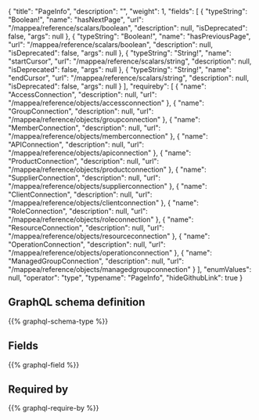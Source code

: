 {
  "title": "PageInfo",
  "description": "",
  "weight": 1,
  "fields": [
    {
      "typeString": "Boolean!",
      "name": "hasNextPage",
      "url": "/mappea/reference/scalars/boolean",
      "description": null,
      "isDeprecated": false,
      "args": null
    },
    {
      "typeString": "Boolean!",
      "name": "hasPreviousPage",
      "url": "/mappea/reference/scalars/boolean",
      "description": null,
      "isDeprecated": false,
      "args": null
    },
    {
      "typeString": "String!",
      "name": "startCursor",
      "url": "/mappea/reference/scalars/string",
      "description": null,
      "isDeprecated": false,
      "args": null
    },
    {
      "typeString": "String!",
      "name": "endCursor",
      "url": "/mappea/reference/scalars/string",
      "description": null,
      "isDeprecated": false,
      "args": null
    }
  ],
  "requireby": [
    {
      "name": "AccessConnection",
      "description": null,
      "url": "/mappea/reference/objects/accessconnection"
    },
    {
      "name": "GroupConnection",
      "description": null,
      "url": "/mappea/reference/objects/groupconnection"
    },
    {
      "name": "MemberConnection",
      "description": null,
      "url": "/mappea/reference/objects/memberconnection"
    },
    {
      "name": "APIConnection",
      "description": null,
      "url": "/mappea/reference/objects/apiconnection"
    },
    {
      "name": "ProductConnection",
      "description": null,
      "url": "/mappea/reference/objects/productconnection"
    },
    {
      "name": "SupplierConnection",
      "description": null,
      "url": "/mappea/reference/objects/supplierconnection"
    },
    {
      "name": "ClientConnection",
      "description": null,
      "url": "/mappea/reference/objects/clientconnection"
    },
    {
      "name": "RoleConnection",
      "description": null,
      "url": "/mappea/reference/objects/roleconnection"
    },
    {
      "name": "ResourceConnection",
      "description": null,
      "url": "/mappea/reference/objects/resourceconnection"
    },
    {
      "name": "OperationConnection",
      "description": null,
      "url": "/mappea/reference/objects/operationconnection"
    },
    {
      "name": "ManagedGroupConnection",
      "description": null,
      "url": "/mappea/reference/objects/managedgroupconnection"
    }
  ],
  "enumValues": null,
  "operator": "type",
  "typename": "PageInfo",
  "hideGithubLink": true
}
## GraphQL schema definition

{{% graphql-schema-type %}}

## Fields

{{% graphql-field %}}

## Required by

{{% graphql-require-by %}}
